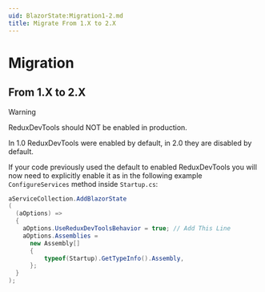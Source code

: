 ```yaml
---
uid: BlazorState:Migration1-2.md
title: Migrate From 1.X to 2.X
---
```


# Migration

## From 1.X to 2.X

> [!WARNING]
> ReduxDevTools should NOT be enabled in production.

In 1.0 ReduxDevTools were enabled by default, in 2.0 they are disabled by default.

If your code previously used the default to enabled ReduxDevTools you will now need to explicitly enable it as in the following example `ConfigureServices` method inside `Startup.cs`:

```csharp
aServiceCollection.AddBlazorState
(
  (aOptions) =>
  {
    aOptions.UseReduxDevToolsBehavior = true; // Add This Line
    aOptions.Assemblies =
      new Assembly[]
      {
          typeof(Startup).GetTypeInfo().Assembly,
      };
  }
);
```